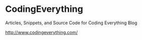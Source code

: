 CodingEverything
================

Articles, Snippets, and Source Code for Coding Everything Blog

http://www.codingeverything.com/
